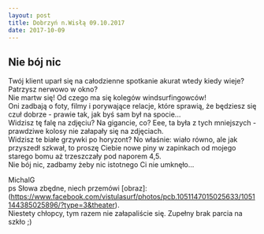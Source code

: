 ```yaml
---
layout: post
title: Dobrzyń n.Wisłą 09.10.2017
date: 2017-10-09
---
```


## Nie bój nic  

Twój klient uparł się na całodzienne spotkanie akurat wtedy kiedy wieje?
Patrzysz nerwowo w okno?  
Nie martw się! Od czego ma się kolegów windsurfingowców!  
Oni zadbają o foty, filmy i porywające relacje, które sprawią, że będziesz się czuł dobrze - prawie tak, jak byś sam był na spocie...  
Widzisz tę falę na zdjęciu? Na gigancie, co? Eee, ta była z tych mniejszych - prawdziwe kolosy nie załapały się na zdjęciach.  
Widzisz te białe grzywki po horyzont? No właśnie: wiało równo, ale jak przyszedł szkwał,
to proszę Ciebie nowe piny w zapinkach od mojego starego bomu aż trzeszczały pod naporem 4,5.  
Nie bój nic, zadbamy żeby nic istotnego Ci nie umknęło...  

MichalG  
ps Słowa zbędne, niech przemówi [obraz]:(https://www.facebook.com/vistulasurf/photos/pcb.1051147015025633/1051144385025896/?type=3&theater).  
Niestety chłopcy, tym razem nie załapaliście się. Zupełny brak parcia na szkło ;)  
